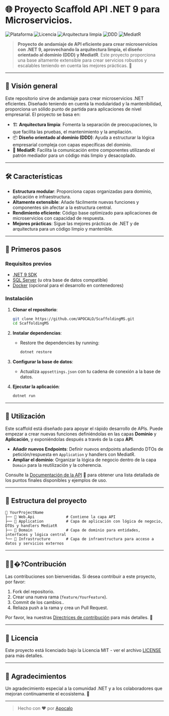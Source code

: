 
# 🌐 Proyecto Scaffold API .NET 9 para Microservicios.

![Plataforma](https://img.shields.io/badge/platform-.NET%208-blueviolet)
![Licencia](https://img.shields.io/badge/license-MIT-green)
![Arquitectura limpia](https://img.shields.io/badge/architecture-clean-blue)
![DDD](https://img.shields.io/badge/pattern-DDD-orange)
![MediatR](https://img.shields.io/badge/tool-MediatR-red)

> **Proyecto de andamiaje de API eficiente para crear microservicios con .NET 9, aprovechando la arquitectura limpia, el diseño orientado al dominio (DDD) y MediatR**. Este proyecto proporciona una base altamente extensible para crear servicios robustos y escalables teniendo en cuenta las mejores prácticas. 🎯

---

## 🎯 Visión general

Este repositorio sirve de andamiaje para crear microservicios .NET eficientes. Diseñado teniendo en cuenta la modularidad y la mantenibilidad, proporciona un sólido punto de partida para aplicaciones de nivel empresarial. El proyecto se basa en:

- 🏗 **Arquitectura limpia**: Fomenta la separación de preocupaciones, lo que facilita las pruebas, el mantenimiento y la ampliación.
- 📦 **Diseño orientado al dominio (DDD)**: Ayuda a estructurar la lógica empresarial compleja con capas específicas del dominio.
- 📡 **MediatR**: Facilita la comunicación entre componentes utilizando el patrón mediador para un código más limpio y desacoplado.

---

## 🛠 Características

- **Estructura modular**: Proporciona capas organizadas para dominio, aplicación e infraestructura.
- **Altamente extensible**: Añade fácilmente nuevas funciones y componentes sin afectar a la estructura central.
- **Rendimiento eficiente**: Código base optimizado para aplicaciones de microservicios con capacidad de respuesta.
- **Mejores prácticas**: Sigue las mejores prácticas de .NET y de arquitectura para un código limpio y mantenible.

---

## 🚀 Primeros pasos

### Requisitos previos

- [.NET 9 SDK](https://dotnet.microsoft.com/download/dotnet/9.0)
- [SQL Server](https://www.microsoft.com/en-us/sql-server/sql-server-downloads) (u otra base de datos compatible)
- [Docker](https://www.docker.com/products/docker-desktop) (opcional para el desarrollo en contenedores)

### Instalación

1. **Clonar el repositorio**:
   ```bash
   git clone https://github.com/APOCALO/ScaffoldingMS.git
   cd ScaffoldingMS
   ```

2. **Instalar dependencias**:
   - Restore the dependencies by running:
     ```bash
     dotnet restore
     ```

3. **Configurar la base de datos**:
   - Actualiza `appsettings.json` con tu cadena de conexión a la base de datos.

4. **Ejecutar la aplicación**:
   ```bash
   dotnet run
   ```

---

## 📖 Utilización

Este scaffold está diseñado para apoyar el rápido desarrollo de APIs. Puede empezar a crear nuevas funciones definiéndolas en las capas **Dominio** y **Aplicación**, y exponiéndolas después a través de la capa **API**.

- **Añadir nuevos Endpoints**: Definir nuevos endpoints añadiendo DTOs de petición/respuesta en `Application` y handlers con MediatR.
- **Ampliar el dominio**: Organizar la lógica de negocio dentro de la capa `Domain` para la reutilización y la coherencia.

Consulte la [Documentación de la API](#) 📄 para obtener una lista detallada de los puntos finales disponibles y ejemplos de uso.

---

## 📂 Estructura del proyecto

```
📁 YourProjectName
├── 📁 Web.Api              # Contiene la capa API
├── 📁 Application          # Capa de aplicación con lógica de negocio, DTOs y handlers MediatR
├── 📁 Domain               # Capa de dominio para entidades, interfaces y lógica central
└── 📁 Infrastructure       # Capa de infraestructura para acceso a datos y servicios externos
```

---

## 🧑‍🤝‍�?Contribución

Las contribuciones son bienvenidas. Si desea contribuir a este proyecto, por favor:

1. Fork del repositorio.
2. Crear una nueva rama (`feature/YourFeature`).
3. Commit de los cambios..
4. Reliaza push a la rama y crea un Pull Request.

Por favor, lea nuestras [Directrices de contribución](CONTRIBUTING.md) para más detalles. 🙌

---

## 📄 Licencia

Este proyecto está licenciado bajo la Licencia MIT - ver el archivo [LICENSE](LICENSE) para más detalles.

---

## 🌟 Agradecimientos

Un agradecimiento especial a la comunidad .NET y a los colaboradores que mejoran continuamente el ecosistema. 🙏

---

> Hecho con ❤️ por [Apocalo](https://github.com/APOCALO)
    